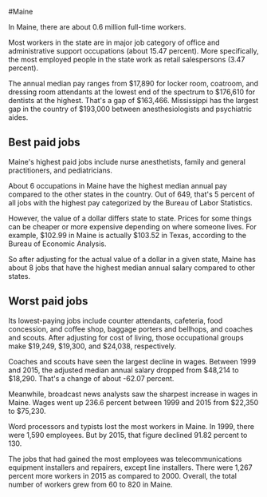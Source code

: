 

#Maine

In Maine, there are about 0.6 million full-time workers.


Most workers in the state are in major job category of office and administrative support occupations (about 15.47 percent). More specifically, the most employed people in the state work as retail salespersons (3.47 percent).
               
The annual median pay ranges from $17,890 for locker room, coatroom, and dressing room attendants at the lowest end of the spectrum to  $176,610 for dentists at the highest. That's a gap of $163,466. Mississippi has the largest gap in the country of $193,000 between anesthesiologists and psychiatric aides.
               
## Best paid jobs
Maine's highest paid jobs include nurse anesthetists, family and general practitioners, and pediatricians.
               
About 6 occupations in Maine have the highest median annual pay compared to the other states in the country. Out of 649, that's 5 percent of all jobs with the highest pay categorized by the Bureau of Labor Statistics.
               
However, the value of a dollar differs state to state. Prices for some things can be cheaper or more expensive depending on where someone lives. For example, $102.99 in Maine is actually $103.52 in Texas, according to the Bureau of Economic Analysis.
               
So after adjusting for the actual value of a dollar in a given state, Maine has about 8 jobs that have the highest median annual salary compared to other states.
               
## Worst paid jobs

Its lowest-paying jobs include counter attendants, cafeteria, food concession, and coffee shop, baggage porters and bellhops, and coaches and scouts. After adjusting for cost of living, those occupational groups make $19,249,  $19,300, and  $24,038, respectively.
               
Coaches and scouts have seen the largest decline in wages. Between 1999 and 2015, the adjusted median annual salary dropped from $48,214 to $18,290. That's a change of about -62.07 percent.
               
Meanwhile, broadcast news analysts saw the sharpest increase in wages in Maine. Wages went up 236.6 percent between 1999 and 2015 from $22,350 to $75,230.

Word processors and typists lost the most workers in Maine. In 1999, there were 1,590 employees. But by 2015, that figure declined 91.82 percent to 130. 
               
The jobs that had gained the most employees was telecommunications equipment installers and repairers, except line installers. There were 1,267 percent more workers in 2015 as compared to 2000. Overall, the total number of workers grew from 60 to 820 in Maine.
